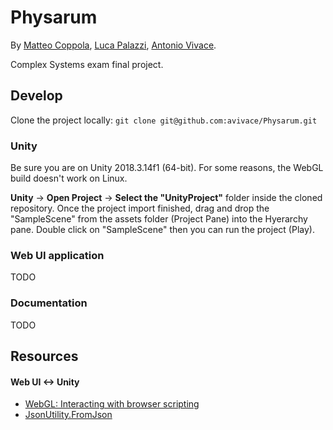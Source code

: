 # Physarum

By [Matteo Coppola](https://github.com/matteocoppola), [Luca Palazzi](https://github.com/lucapalazzi), [Antonio Vivace](https://github.com/avivace).

Complex Systems exam final project.

## Develop

Clone the project locally: `git clone git@github.com:avivace/Physarum.git`

### Unity

Be sure you are on Unity 2018.3.14f1 (64-bit). For some reasons, the WebGL build doesn't work on Linux.

**Unity** -> **Open Project** -> **Select the "UnityProject"** folder inside the cloned repository. Once the project import finished, drag and drop the "SampleScene" from the assets folder (Project Pane) into the Hyerarchy pane. Double click on "SampleScene" then you can run the project (Play).

### Web UI application

TODO

### Documentation

TODO

## Resources

#### Web UI <-> Unity

- [WebGL: Interacting with browser scripting](https://docs.unity3d.com/2018.4/Documentation/Manual/webgl-interactingwithbrowserscripting.html)
- [JsonUtility.FromJson](https://docs.unity3d.com/ScriptReference/JsonUtility.FromJson.html)
